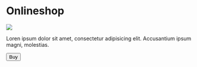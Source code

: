 <!DOCTYPE html>
<html lang="en">
<head>
    <meta charset="UTF-8">
    <meta name="viewport"
          content="width=device-width, user-scalable=no, initial-scale=1.0, maximum-scale=1.0, minimum-scale=1.0">
    <meta http-equiv="X-UA-Compatible" content="ie=edge">
    <title>TelegramShop</title>
</head>
<body>
    <div id="main">
        <h1>Onlineshop</h1>
        <img src="https://disk.yandex.by/i/Lf6Mu_ACS3UzVw">
        <p>Loren ipsum dolor sit amet, consectetur adipisicing elit. Accusantium ipsum magni, molestias.</p>
        <button id="buy">Buy</button>
    </div>

</body>
</html>
